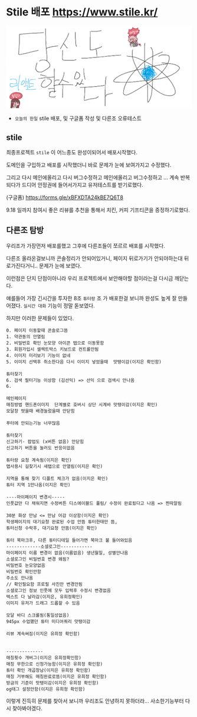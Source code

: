 # Stile 배포 https://www.stile.kr/

![Alt text](../images/canIReactBG/%EB%8B%B9%EC%8B%A0%EB%8F%84%ED%95%A0%EC%88%98%EC%9E%88%EB%8B%A4%EB%A6%AC%EC%95%A1%ED%8A%B8.png)

- `오늘의 한일` stile 배포, 및 구글폼 작성 및 다른조 오류테스트

## stile

최종프로젝트 `stile` 이 어느종도 완성이되어서 배포시작했다.

도메인을 구입하고 배포를 시작했더니 바로 문제가 눈에 보여가지고 수정했다.

그리고 다시 메인에올리고 다시 버그수정하고 메인에올리고 버그수정하고 ... 계속 반복되다가 드디어 안정권에 들어서가지고 유저테스트를 받기로했다.

(구글폼) https://forms.gle/xBFXDTA24kBE7Q6T8

9.18 일까지 참여시 좋은 리뷰를 추천을 통해서 치킨, 커피 기프티콘을 증정하기로했다.

## 다른조 탐방

우리조가 가장먼저 배포를했고 그후에 다른조들이 쪼르르 배포를 시작했다.

다른조 올라온걸보니까 콘솔정리가 안되어있거니, 페이지 뒤로가기가 안되야하는대 뒤로가진다거니.. 문제가 눈에 보였다.

이런점은 단지 단점이아니라 우리 프로젝트에서 보안해야할 점이라는걸 다시금 깨닫는다.

얘를들어 가장 긴시간을 투자한 8조 `튜터랑` 조 가 배포한걸 보니까 완성도 높게 잘 만들어졌다. `실시간 대화` 기능이 정말 돋보였다.

하지만 이러한 문제들이 있었다.

```
0. 페이지 이동할때 콘솔로그뜸
1. 약관동의 안열림
2. 비밀번호 확인 눈모양 아이콘 탭으로 이동못함
3. 회원가입시 셀렉트박스 키보드로 컨트롤안됨
4. 이미지 미리보기 기능이 없네
5. 이미지 선택후 취소한다음 다시 이미지 넣었을때  맛탱이감(이지은 확인함)

튜터찾기
6. 검색 필터기능 이상함 (김선익) => 선익 으로 검색시 안나옴
6.

메인페이지
매칭방법 핸드폰이미지  단계별로 호버시 상단 시계바 맛탱이감(이지은 확인)
모달창 떳을때 배경눌렀을때 안닫힘

푸터에 안되는기능 너무많음

튜터찾기
신고하기- 팝업도 (x버튼 없음) 안닫힘
신고하기 버튼을 눌러도 반응이없음

튜터랑 요청 계속됨(이지은 확인)
맵사용시 길찾기시 새탭으로 안열림(이지은 확인)

지역을 통해 찾기 디폴트 체크가 없음(이지은 확인)
튜터 지역 1만나옴(이지은 확인)

----마이페이지 변경시-----
인풋값만 다 채워지면 수정버튼 디스에이블드 풀림/ 수정이 완료됬다고 나옴 => 찐따알림

30분 화상 만남 <= 만남 어감 이상함(이지은 확인)
학생페이지의 대기요청 완료된 수업 안뜸 튜터한태만 뜸,
튜터신청 수락후, 대기요청 안뜸(이지은 확인)

튜터 북마크후, 다른 튜터디테일 들어가면 북마크 불 들어와있음
-------------소셜로그인------------
마이페이지 이름 변경이 없음(이름없음) 생년월일, 성별안나옴
소셜로그인 비밀번호 변경 왜됨?
비밀번호 눈모양없음
비밀번호 확인안함
주소도 안나옴
// 확인필요함 프로필 사진만 변경안됨
소셜로그인 정보 인풋에 모두 입력후 수정시 변경없음
텍스트 다 날라감(이지은, 유희정확인)
이미지 유저가 드래그 드롭할 수 있음

모달 바디 스크롤됨(통일성없음)
945px 수업헀던 튜터 미디어쿼리 맛탱이감

리뷰 계속써짐(이지은 유희정 확인함)


--------------
매칭횟수 개버그(이지은 유희정확인함)
매칭 무한으로 신청가능함(이지은 유희정 확인함)
튜터 확인 개곱창남(이지은 유희정 확인함)
매칭 거부해도 매칭완료로뜸(이지은 유희정 확인함)
방금의 기준이 맛탱이감(이지은 유희정 확인함)
og태그 설정안함(이지은 유희정 확인함)

```

이렇게 진득히 문제를 찾아서 보니까 우리조도 안녕하지 못하더라... 사소한기능부터 다시 찾아봐야겠다.
